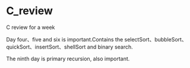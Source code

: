 # C_review
C review for a week

Day four、five and six is important.Contains the selectSort、bubbleSort、quickSort、insertSort、shellSort and binary search.

The ninth day is primary recursion, also important.